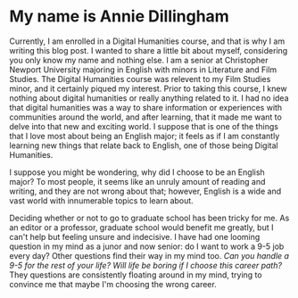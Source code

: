 # My name is Annie Dillingham
Currently, I am enrolled in a Digital Humanities course, and that is why I am writing this blog post. I wanted to share a little bit about myself, considering you only know my name and nothing else. I am a senior at Christopher Newport University majoring in English with minors in Literature and Film Studies. The Digital Humanities course was relevent to my Film Studies minor, and it certainly piqued my interest. Prior to taking this course, I knew nothing about digital humanities or really anything related to it. I had no idea that digital humanities was a way to share information or experiences with communities around the world, and after learning, that it made me want to delve into that new and exciting world. I suppose that is one of the things that I love most about being an English major; it feels as if I am constantly learning new things that relate back to English, one of those being Digital Humanities. 

I suppose you might be wondering, why did I choose to be an English major? To most people, it seems like an unruly amount of reading and writing, and they are not wrong about that; however, English is a wide and vast world with innumerable topics to learn about. 

Deciding whether or not to go to graduate school has been tricky for me. As an editor or a professor, graduate school would benefit me greatly, but I can't help but feeling unsure and indecisive. I have had one looming question in my mind as a junor and now senior: do I want to work a 9-5 job every day? Other questions find their way in my mind too. _Can you handle a 9-5 for the rest of your life?_ _Will life be boring if I choose this career path?_ They questions are consistently floating around in my mind, trying to convince me that maybe I'm choosing the wrong career. 
